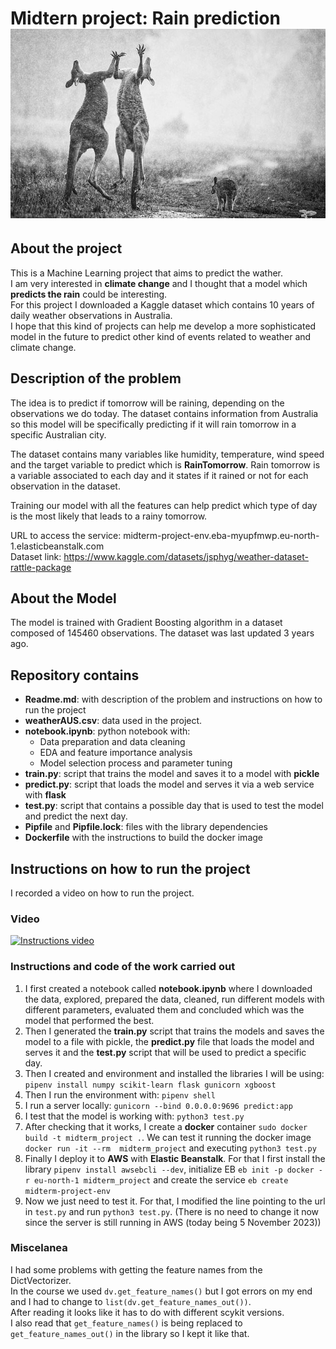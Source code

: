 # Midtern project: Rain prediction![Kangaroos in the rain](https://github.com/batxes/MLzoomcamp/blob/main/midterm_project/kangaroos.jpg)

## About the project

This is a Machine Learning project that aims to predict the wather.  
I am very interested in **climate change** and I thought that a model which **predicts the rain** could be interesting.  
For this project I downloaded a Kaggle dataset which contains 10 years of daily weather observations in Australia.  
I hope that this kind of projects can help me develop a more sophisticated model in the future to predict other kind of events related to weather and climate change. 

## Description of the problem

The idea is to predict if tomorrow will be raining, depending on the observations we do today. The dataset contains information from Australia so this model will be specifically predicting if it will rain tomorrow in a specific Australian city.  

The dataset contains many variables like humidity, temperature, wind speed and the target variable to predict which is **RainTomorrow**. Rain tomorrow is a variable associated to each day and it states if it rained or not for each observation in the dataset.  

Training our model with all the features can help predict which type of day is the most likely that leads to a rainy tomorrow.  

URL to access the service: midterm-project-env.eba-myupfmwp.eu-north-1.elasticbeanstalk.com  
Dataset link: https://www.kaggle.com/datasets/jsphyg/weather-dataset-rattle-package

## About the Model

The model is trained with Gradient Boosting algorithm in a dataset composed of 145460 observations. 
The dataset was last updated 3 years ago.

## Repository contains

 - **Readme.md**: with description of the problem and instructions on how to run the project
 - **weatherAUS.csv**: data used in the project.
 - **notebook.ipynb**: python notebook with:
	 - Data preparation and data cleaning
	 - EDA and feature importance analysis
	 - Model selection process and parameter tuning
 - **train.py**: script that trains the model and saves it to a model with **pickle**
 - **predict.py**: script that loads the model and serves it via a web service with **flask**
 - **test.py**: script that contains a possible day that is used to test the model and predict the next day.
 - **Pipfile** and **Pipfile.lock**: files with the library dependencies
 - **Dockerfile** with the instructions to build the docker image
 

## Instructions on how to run the project
I recorded a video on how to run the project. 
### Video

[![Instructions video](https://img.youtube.com/vi/rLU9D3jbrng/maxresdefault.jpg)](https://youtu.be/rLU9D3jbrng)



### Instructions and code of the work carried out

 1. I first created a notebook called **notebook.ipynb** where I downloaded the data, explored, prepared the data, cleaned, run different models with different parameters, evaluated them and concluded which was the model that performed the best.
 2. Then I generated the **train.py** script that trains the models and saves the model to a file with pickle, the **predict.py** file that loads the model and serves it and the **test.py** script that will be used to predict a specific day.
 3.  Then I created and environment and installed the libraries I will be using: `pipenv install numpy scikit-learn flask gunicorn xgboost`
 4. Then I run the environment with: `pipenv shell`
 5. I run a server locally: `gunicorn --bind 0.0.0.0:9696 predict:app`
 6. I test that the model is working with: `python3 test.py`
 7. After checking that it works, I create a **docker** container `sudo docker build -t midterm_project .`. We can test it running the docker image `docker run -it --rm  midterm_project` and executing `python3 test.py`
 8. Finally I deploy it to **AWS** with **Elastic Beanstalk**. For that I first install the library `pipenv install awsebcli --dev`, initialize EB `eb init -p docker -r eu-north-1 midterm_project` and create the service `eb create midterm-project-env`
 9. Now we just need to test it. For that, I modified the line pointing to the url in `test.py` and run `python3 test.py`. (There is no need to change it now since the server is still running in AWS (today being 5 November 2023))

### Miscelanea
I had some problems with getting the feature names from the DictVectorizer.  
In the course we used `dv.get_feature_names()` but I got errors on my end and I had to change to `list(dv.get_feature_names_out())`.  
After reading it looks like it has to do with different scykit versions.  
I also read that `get_feature_names()` is being replaced to `get_feature_names_out()` in the library so I kept it like that.  


